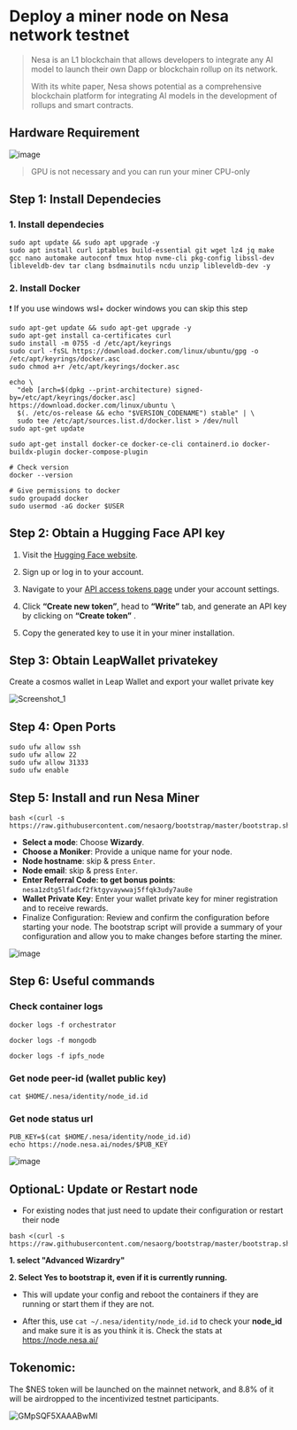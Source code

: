 # Deploy a miner node on Nesa network testnet
> Nesa is an L1 blockchain that allows developers to integrate any AI model to launch their own Dapp or blockchain rollup on its network.
>
> With its white paper, Nesa shows potential as a comprehensive blockchain platform for integrating AI models in the development of rollups and smart contracts.

## Hardware Requirement
![image](https://github.com/user-attachments/assets/fc99390f-66cf-4931-8aca-675597fa0db4)
> GPU is not necessary and you can run your miner CPU-only


## Step 1: Install Dependecies
### 1. Install dependecies
```console
sudo apt update && sudo apt upgrade -y
sudo apt install curl iptables build-essential git wget lz4 jq make gcc nano automake autoconf tmux htop nvme-cli pkg-config libssl-dev libleveldb-dev tar clang bsdmainutils ncdu unzip libleveldb-dev -y
```
### 2. Install Docker
❗️ If you use windows wsl+ docker windows you can skip this step
```console
sudo apt-get update && sudo apt-get upgrade -y
sudo apt-get install ca-certificates curl
sudo install -m 0755 -d /etc/apt/keyrings
sudo curl -fsSL https://download.docker.com/linux/ubuntu/gpg -o /etc/apt/keyrings/docker.asc
sudo chmod a+r /etc/apt/keyrings/docker.asc

echo \
  "deb [arch=$(dpkg --print-architecture) signed-by=/etc/apt/keyrings/docker.asc] https://download.docker.com/linux/ubuntu \
  $(. /etc/os-release && echo "$VERSION_CODENAME") stable" | \
  sudo tee /etc/apt/sources.list.d/docker.list > /dev/null
sudo apt-get update

sudo apt-get install docker-ce docker-ce-cli containerd.io docker-buildx-plugin docker-compose-plugin

# Check version
docker --version

# Give permissions to docker
sudo groupadd docker
sudo usermod -aG docker $USER
```

##  Step 2: Obtain a Hugging Face API key
1. Visit the [Hugging Face website](https://huggingface.co/).

2. Sign up or log in to your account.

3. Navigate to your [API access tokens page](https://huggingface.co/settings/tokens) under your account settings.

4. Click **“Create new token”**, head to **“Write”** tab, and generate an API key by clicking on **“Create token”** .

5. Copy the generated key to use it in your miner installation.

## Step 3: Obtain LeapWallet privatekey
Create a cosmos wallet in Leap Wallet and export your wallet private key

![Screenshot_1](https://github.com/user-attachments/assets/876ae952-fb94-4f89-800d-6ca25631ca44)

##  Step 4: Open Ports
```console
sudo ufw allow ssh
sudo ufw allow 22
sudo ufw allow 31333
sudo ufw enable
```

##  Step 5: Install and run Nesa Miner
```
bash <(curl -s https://raw.githubusercontent.com/nesaorg/bootstrap/master/bootstrap.sh)
```
* **Select a mode**: Choose **Wizardy**.
* **Choose a Moniker**: Provide a unique name for your node.
* **Node hostname**: skip & press `Enter`.
* **Node email**: skip & press `Enter`.
* **Enter Referral Code: to get bonus points**: `nesa1zdtg5lfadcf2fktgyvaywwaj5ffqk3udy7au8e`
* **Wallet Private Key**: Enter your wallet private key for miner registration and to receive rewards.
* Finalize Configuration: Review and confirm the configuration before starting your node. The bootstrap script will provide a summary of your configuration and allow you to make changes before starting the miner.

![image](https://github.com/user-attachments/assets/69540b5a-1461-41a4-8a20-6efe4d5686f7)

##  Step 6: Useful commands

### Check container logs
```
docker logs -f orchestrator
```
```
docker logs -f mongodb
```
```
docker logs -f ipfs_node
```


### Get node peer-id (wallet public key)
```console
cat $HOME/.nesa/identity/node_id.id
```

### Get node status url
```
PUB_KEY=$(cat $HOME/.nesa/identity/node_id.id)
echo https://node.nesa.ai/nodes/$PUB_KEY
```
![image](https://github.com/user-attachments/assets/1c33ea05-6d59-4c7e-a061-76324b2e0134)

## OptionaL: Update or Restart node
* For existing nodes that just need to update their configuration or restart their node

```
bash <(curl -s https://raw.githubusercontent.com/nesaorg/bootstrap/master/bootstrap.sh)
```

**1. select "Advanced Wizardry"**

**2. Select Yes to bootstrap it, even if it is currently running.**

* This will update your config and reboot the containers if they are running or start them if they are not.

* After this, use `cat ~/.nesa/identity/node_id.id` to check your **node_id** and make sure it is as you think it is. Check the stats at https://node.nesa.ai/

## Tokenomic:
The $NES token will be launched on the mainnet network, and 8.8% of it will be airdropped to the incentivized testnet participants.

![GMpSQF5XAAABwMI](https://github.com/user-attachments/assets/a3bb334d-a55a-41f8-9a04-a333444e04fe)
